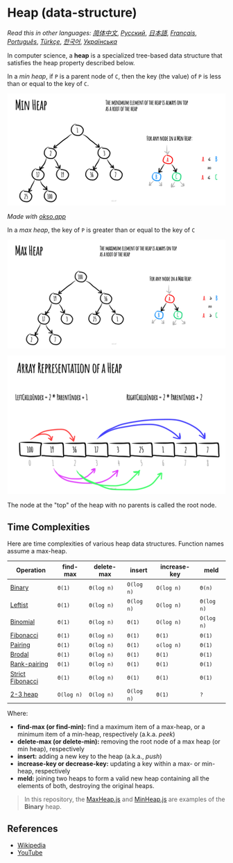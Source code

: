 # Heap (data-structure)

_Read this in other languages:_
[_简体中文_](README.zh-CN.md),
[_Русский_](README.ru-RU.md),
[_日本語_](README.ja-JP.md),
[_Français_](README.fr-FR.md),
[_Português_](README.pt-BR.md),
[_Türkçe_](README.tr-TR.md),
[_한국어_](README.ko-KR.md),
[_Українська_](README.uk-UA.md)

In computer science, a **heap** is a specialized tree-based
data structure that satisfies the heap property described
below.

In a _min heap_, if `P` is a parent node of `C`, then the
key (the value) of `P` is less than or equal to the
key of `C`.

![MinHeap](./images/min-heap.jpeg)

_Made with [okso.app](https://okso.app)_

In a _max heap_, the key of `P` is greater than or equal
to the key of `C`

![MaxHeap](./images/max-heap.jpeg)

![Array Representation](./images/array-representation.jpeg)

The node at the "top" of the heap with no parents is
called the root node.

## Time Complexities

Here are time complexities of various heap data structures. Function names assume a max-heap.

| Operation                                                                                          | find-max   | delete-max | insert     | increase-key | meld       |
| -------------------------------------------------------------------------------------------------- | ---------- | ---------- | ---------- | ------------ | ---------- |
| [Binary](https://en.wikipedia.org/wiki/Binary_heap)                                                | `Θ(1)`     | `Θ(log n)` | `O(log n)` | `O(log n)`   | `Θ(n)`     |
| [Leftist](https://en.wikipedia.org/wiki/Leftist_tree)                                              | `Θ(1)`     | `Θ(log n)` | `Θ(log n)` | `O(log n)`   | `Θ(log n)` |
| [Binomial](https://en.wikipedia.org/wiki/Binomial_heap)                                            | `Θ(1)`     | `Θ(log n)` | `Θ(1)`     | `O(log n)`   | `O(log n)` |
| [Fibonacci](https://en.wikipedia.org/wiki/Fibonacci_heap)                                          | `Θ(1)`     | `Θ(log n)` | `Θ(1)`     | `Θ(1)`       | `Θ(1)`     |
| [Pairing](https://en.wikipedia.org/wiki/Pairing_heap)                                              | `Θ(1)`     | `Θ(log n)` | `Θ(1)`     | `o(log n)`   | `Θ(1)`     |
| [Brodal](https://en.wikipedia.org/wiki/Brodal_queue)                                               | `Θ(1)`     | `Θ(log n)` | `Θ(1)`     | `Θ(1)`       | `Θ(1)`     |
| [Rank-pairing](https://en.wikipedia.org/w/index.php?title=Rank-pairing_heap&action=edit&redlink=1) | `Θ(1)`     | `Θ(log n)` | `Θ(1)`     | `Θ(1)`       | `Θ(1)`     |
| [Strict Fibonacci](https://en.wikipedia.org/wiki/Fibonacci_heap)                                   | `Θ(1)`     | `Θ(log n)` | `Θ(1)`     | `Θ(1)`       | `Θ(1)`     |
| [2-3 heap](https://en.wikipedia.org/wiki/2%E2%80%933_heap)                                         | `O(log n)` | `O(log n)` | `O(log n)` | `Θ(1)`       | `?`        |

Where:

- **find-max (or find-min):** find a maximum item of a max-heap, or a minimum item of a min-heap, respectively (a.k.a. _peek_)
- **delete-max (or delete-min):** removing the root node of a max heap (or min heap), respectively
- **insert:** adding a new key to the heap (a.k.a., _push_)
- **increase-key or decrease-key:** updating a key within a max- or min-heap, respectively
- **meld:** joining two heaps to form a valid new heap containing all the elements of both, destroying the original heaps.

> In this repository, the [MaxHeap.js](./MaxHeap.js) and [MinHeap.js](./MinHeap.js) are examples of the **Binary** heap.

## References

- [Wikipedia](<https://en.wikipedia.org/wiki/Heap_(data_structure)>)
- [YouTube](https://www.youtube.com/watch?v=t0Cq6tVNRBA&index=5&t=0s&list=PLLXdhg_r2hKA7DPDsunoDZ-Z769jWn4R8)
